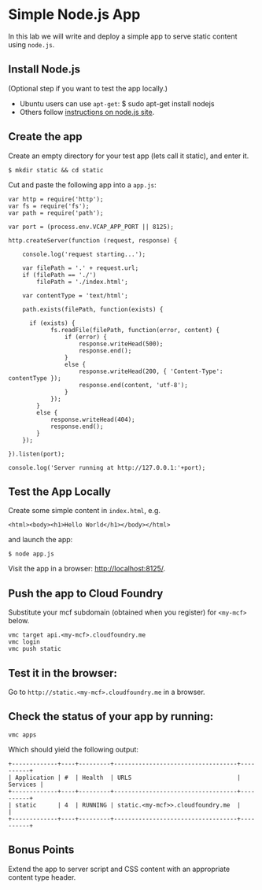 # Simple Node.js App

In this lab we will write and deploy a simple app to serve static
content using `node.js`.

## Install Node.js

(Optional step if you want to test the app locally.) 

* Ubuntu users can use `apt-get`:
        $ sudo apt-get install nodejs
* Others follow [instructions on node.js site](https://github.com/joyent/node/wiki/Installation).

## Create the app

Create an empty directory for your test app (lets call it static), and enter it.

    $ mkdir static && cd static

Cut and paste the following app into a `app.js`:

    var http = require('http');
    var fs = require('fs');
    var path = require('path');

    var port = (process.env.VCAP_APP_PORT || 8125);
 
    http.createServer(function (request, response) {
 
        console.log('request starting...');
     
        var filePath = '.' + request.url;
        if (filePath == './')
            filePath = './index.html';
         
        var contentType = 'text/html';
     
        path.exists(filePath, function(exists) {
     
          if (exists) {
                fs.readFile(filePath, function(error, content) {
                    if (error) {
                        response.writeHead(500);
                        response.end();
                    }
                    else {
                        response.writeHead(200, { 'Content-Type': contentType });
                        response.end(content, 'utf-8');
                    }
                });
            }
            else {
                response.writeHead(404);
                response.end();
            }
        });
     
    }).listen(port);
 
    console.log('Server running at http://127.0.0.1:'+port);
    
## Test the App Locally

Create some simple content in `index.html`, e.g.

    <html><body><h1>Hello World</h1></body></html>

and launch the app:

    $ node app.js
    
Visit the app in a browser: [http://localhost:8125/](http://localhost:8125/).

## Push the app to Cloud Foundry

Substitute your mcf subdomain (obtained when you register) for
`<my-mcf>` below.

    vmc target api.<my-mcf>.cloudfoundry.me
    vmc login
    vmc push static

## Test it in the browser:

Go to `http://static.<my-mcf>.cloudfoundry.me` in a browser.

## Check the status of your app by running:

    vmc apps

Which should yield the following output:

    +-------------+----+---------+-----------------------------------+----------+
    | Application | #  | Health  | URLS                              | Services |
    +-------------+----+---------+-----------------------------------+----------+
    | static      | 4  | RUNNING | static.<my-mcf>>.cloudfoundry.me  |          |
    +-------------+----+---------+-----------------------------------+----------+


## Bonus Points

Extend the app to server script and CSS content with an appropriate
content type header.
